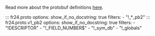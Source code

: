 Read more about the protobuf definitions [here](https://github.com/cathaypacific8747/fr24/blob/master/src/fr24/proto/README.md).

::: fr24.proto
    options:
        show_if_no_docstring: true
        filters:
            - "!_*_pb2"
::: fr24.proto.v1_pb2
    options:
        show_if_no_docstring: true
        filters:
            - "!DESCRIPTOR"
            - "!_FIELD_NUMBER$"
            - "!_sym_db"
            - "!_globals"